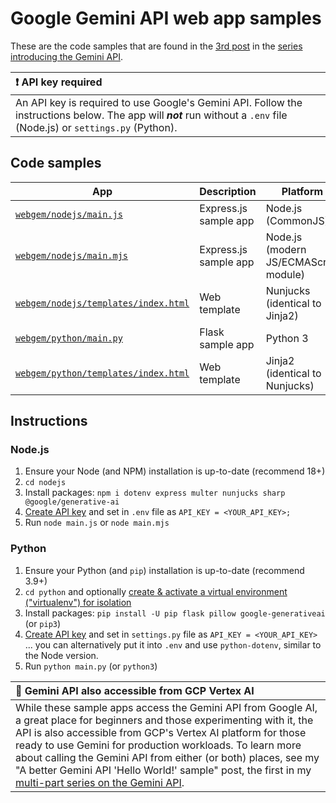 # Google Gemini API web app samples

These are the code samples that are found in the [3rd post](https://dev.to/wescpy/gemini-api-102a-putting-together-a-basic-genai-web-app-3e3) in the [series introducing the Gemini API](https://dev.to/wescpy/series/27183).

| :exclamation: API key required |
|:---------------------------|
| An API key is required to use Google's Gemini API. Follow the instructions below. The app will ***not*** run without a `.env` file (Node.js) or `settings.py` (Python). |

## Code samples
App | Description | Platform
--- | --- | ---
[`webgem/nodejs/main.js`](/gemini/webgem/nodejs/main.js) | Express.js sample app | Node.js (CommonJS)
[`webgem/nodejs/main.mjs`](/gemini/webgem/nodejs/main.mjs) | Express.js sample app | Node.js (modern JS/ECMAScript module)
[`webgem/nodejs/templates/index.html`](/gemini/webgem/nodejs/templates/index.html) | Web template | Nunjucks (identical to Jinja2)
[`webgem/python/main.py`](/gemini/webgem/python/main.py) | Flask sample app | Python 3
[`webgem/python/templates/index.html`](/gemini/webgem/python/templates/index.html) | Web template | Jinja2 (identical to Nunjucks)

## Instructions

### Node.js

1. Ensure your Node (and NPM) installation is up-to-date (recommend 18+)
1. `cd nodejs`
1. Install packages: `npm i dotenv express multer nunjucks sharp @google/generative-ai`
1. [Create API key](https://makersuite.google.com/app/apikey) and set in `.env` file as `API_KEY = <YOUR_API_KEY>;`
1. Run `node main.js` or `node main.mjs`

### Python

1. Ensure your Python (and `pip`) installation is up-to-date (recommend 3.9+)
1. `cd python` and optionally [create & activate a virtual environment ("virtualenv") for isolation](https://packaging.python.org/en/latest/guides/installing-using-pip-and-virtual-environments/#create-and-use-virtual-environments)
1. Install packages: `pip install -U pip flask pillow google-generativeai` (or `pip3`)
1. [Create API key](https://makersuite.google.com/app/apikey) and set in `settings.py` file as `API_KEY = <YOUR_API_KEY>` ... you can alternatively put it into `.env` and use `python-dotenv`, similar to the Node version.
1. Run `python main.py` (or `python3`)

| :memo: Gemini API also accessible from GCP Vertex AI |
|:---------------------------|
| While these sample apps access the Gemini API from Google AI, a great place for beginners and those experimenting with it, the API is also accessible from GCP's Vertex AI platform for those ready to use Gemini for production workloads. To learn more about calling the Gemini API from either (or both) places, see my "A better Gemini API 'Hello World!' sample" post, the first in my [multi-part series on the Gemini API](https://dev.to/wescpy/series/27183).
